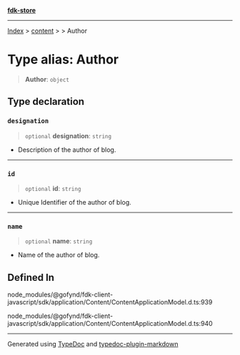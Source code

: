 [**fdk-store**](../../../README.md)
***

[Index](../../../API.md) > [content](../../README.md) > [<internal>](../README.md) > Author

# Type alias: Author

> **Author**: `object`

## Type declaration

### `designation`

> `optional` **designation**: `string`

- Description of the author of blog.

***

### `id`

> `optional` **id**: `string`

- Unique Identifier of the author of blog.

***

### `name`

> `optional` **name**: `string`

- Name of the author of blog.

## Defined In

node\_modules/@gofynd/fdk-client-javascript/sdk/application/Content/ContentApplicationModel.d.ts:939

node\_modules/@gofynd/fdk-client-javascript/sdk/application/Content/ContentApplicationModel.d.ts:940

***
Generated using [TypeDoc](https://typedoc.org/) and [typedoc-plugin-markdown](https://www.npmjs.com/package/typedoc-plugin-markdown)
